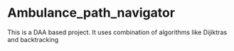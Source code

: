 # Ambulance_path_navigator
This is a DAA based project. It uses combination of algorithms like Dijiktras and backtracking
